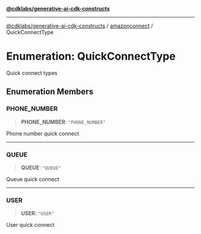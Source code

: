 [**@cdklabs/generative-ai-cdk-constructs**](../../../../README.md)

***

[@cdklabs/generative-ai-cdk-constructs](../../../../README.md) / [amazonconnect](../README.md) / QuickConnectType

# Enumeration: QuickConnectType

Quick connect types

## Enumeration Members

### PHONE\_NUMBER

> **PHONE\_NUMBER**: `"PHONE_NUMBER"`

Phone number quick connect

***

### QUEUE

> **QUEUE**: `"QUEUE"`

Queue quick connect

***

### USER

> **USER**: `"USER"`

User quick connect
